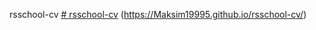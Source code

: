 rsschool-cv
[# rsschool-cv](https://Maksim19995.github.io/rsschool-cv/cv)
(https://Maksim19995.github.io/rsschool-cv/)
